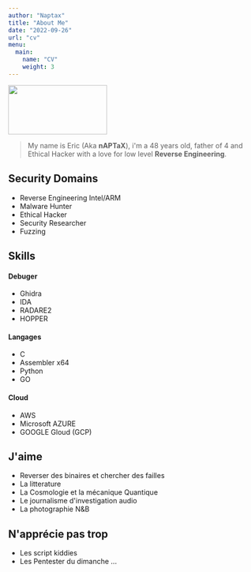 ```yaml
---
author: "Naptax"
title: "About Me"
date: "2022-09-26"
url: "cv"
menu:
  main:
    name: "CV"
    weight: 3
---
```



<img src="/images/author_cropped.png" width="200" height="100"> 

> My name is Eric (Aka **nAPTaX**), i'm a 48 years old, father of 4 and Ethical
> Hacker with a love for low level **Reverse Engineering**.

## Security Domains

- Reverse Engineering Intel/ARM
- Malware Hunter 
- Ethical Hacker
- Security Researcher
- Fuzzing


## Skills

#### Debuger
- Ghidra 
- IDA 
- RADARE2
- HOPPER

#### Langages
- C
- Assembler x64
- Python
- GO

#### Cloud
- AWS
- Microsoft AZURE
- GOOGLE Gloud (GCP)

## J'aime
- Reverser des binaires et chercher des failles
- La litterature 
- La Cosmologie et la mécanique Quantique
- Le journalisme d'investigation audio
- La photographie N&B

## N'apprécie pas trop
- Les script kiddies
- Les Pentester du dimanche ...
